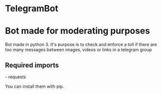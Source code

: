 # TelegramBot

<h1>Bot made for moderating purposes</h1>

<p>Bot made in python 3. It's purpose is to check and enforce a toll if there are too many messages between images, videos or links in a telegram group</p>

<h2>Required imports</h2>

<p>- requests

You can install them with pip.</p>
